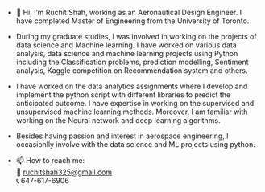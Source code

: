 - 👋 Hi, I’m Ruchit Shah, working as an Aeronautical Design Engineer. I have completed Master of Engineering from the University of Toronto. 
 
- During my graduate studies, I was involved in working on the projects of data science and Machine learning. I have worked on various data analysis, data science and machine learning projects using Python including the Classification problems, prediction modelling, Sentiment analysis, Kaggle competition on Recommendation system and others. 

- I have worked on the data analytics assignments where I develop and implement the python script with different libraries to predict the anticipated outcome. I have expertise in working on the supervised and unsupervised machine learning methods. Moreover, I am familiar with working on the Neural network and deep learning algorithms.
  
- Besides having passion and interest in aerospace engineering, I occasionlly involve with the data science and ML projects using python. 

- 📫 How to reach me: 
  <br/>📧 ruchitshah325@gmail.com
  <br/>📞 647-617-6906
  
  
<!---
ruchitshah03/ruchitshah03 is a ✨ special ✨ repository because its `README.md` (this file) appears on your GitHub profile.
You can click the Preview link to take a look at your changes.
--->

